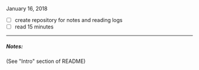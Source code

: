 January 16, 2018

- [ ] create repository for notes and reading logs
- [ ] read 15 minutes

---

##### Notes:

(See "Intro" section of README)
